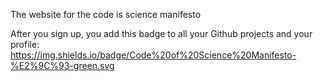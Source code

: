 The website for the code is science manifesto

After you sign up, you add this badge to all your Github projects and your profile: https://img.shields.io/badge/Code%20of%20Science%20Manifesto-%E2%9C%93-green.svg
